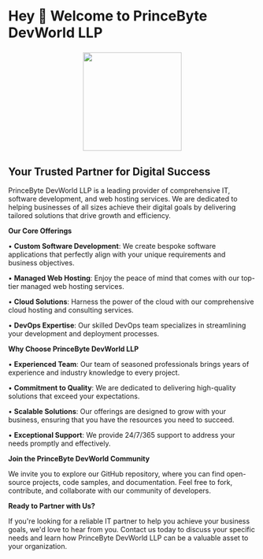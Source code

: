 <h1 align="left">Hey 👋 Welcome to PrinceByte DevWorld LLP</h1>

###

<div align="center">
  <img height="200" src="https://clients.princebyte.com/templates/lagom2/assets/img/logo/logo_big.2111493427.svg"  />
</div>

###
    
<h2>Your Trusted Partner for Digital Success</h2>
  <p>PrinceByte DevWorld LLP is a leading provider of comprehensive IT, software development, and web hosting services. We are dedicated to helping businesses of all sizes achieve their digital goals by delivering tailored solutions that drive growth and efficiency.</p>
  <p><strong>Our Core Offerings</strong></p>
  <p>• <strong>Custom Software Development</strong>: We create bespoke software applications that perfectly align with your unique requirements and business objectives.</p>
  <p>• <strong>Managed Web Hosting</strong>: Enjoy the peace of mind that comes with our top-tier managed web hosting services.</p>
  <p>• <strong>Cloud Solutions</strong>: Harness the power of the cloud with our comprehensive cloud hosting and consulting services.</p>
  <p>• <strong>DevOps Expertise</strong>: Our skilled DevOps team specializes in streamlining your development and deployment processes.</p>
  <p><strong>Why Choose PrinceByte DevWorld LLP</strong></p>
  <p>• <strong>Experienced Team</strong>: Our team of seasoned professionals brings years of experience and industry knowledge to every project.</p>
  <p>• <strong>Commitment to Quality</strong>: We are dedicated to delivering high-quality solutions that exceed your expectations.</p>
  <p>• <strong>Scalable Solutions</strong>: Our offerings are designed to grow with your business, ensuring that you have the resources you need to succeed.</p>
  <p>• <strong>Exceptional Support</strong>: We provide 24/7/365 support to address your needs promptly and effectively.</p>
  <p><strong>Join the PrinceByte DevWorld Community</strong></p>
  <p>We invite you to explore our GitHub repository, where you can find open-source projects, code samples, and documentation. Feel free to fork, contribute, and collaborate with our community of developers.</p>
  <p><strong>Ready to Partner with Us?</strong></p>
  <p>If you're looking for a reliable IT partner to help you achieve your business goals, we'd love to hear from you. Contact us today to discuss your specific needs and learn how PrinceByte DevWorld LLP can be a valuable asset to your organization.</p>

###
